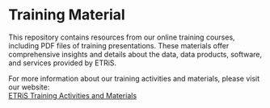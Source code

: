 # Training Material 

This repository contains  resources from our online training courses, including PDF files of training presentations. These materials offer comprehensive insights and details about the data, data products, software, and services provided by ETRiS.

For more information about our training activities and materials, please visit our website:
<br> [ETRiS Training Activities and Materials](https://eurotsunamirisk.org/training-activities-and-materials/)


